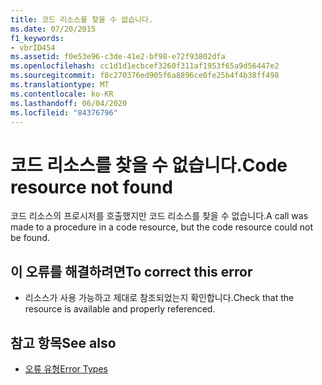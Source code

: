 ```yaml
---
title: 코드 리소스를 찾을 수 없습니다.
ms.date: 07/20/2015
f1_keywords:
- vbrID454
ms.assetid: f0e53e96-c3de-41e2-bf98-e72f93802dfa
ms.openlocfilehash: cc1d1d1ecbcef3260f311af1953f65a9d56447e2
ms.sourcegitcommit: f8c270376ed905f6a8896ce0fe25b4f4b38ff498
ms.translationtype: MT
ms.contentlocale: ko-KR
ms.lasthandoff: 06/04/2020
ms.locfileid: "84376796"
---
```

# <a name="code-resource-not-found"></a><span data-ttu-id="9deae-102">코드 리소스를 찾을 수 없습니다.</span><span class="sxs-lookup"><span data-stu-id="9deae-102">Code resource not found</span></span>
<span data-ttu-id="9deae-103">코드 리소스의 프로시저를 호출했지만 코드 리소스를 찾을 수 없습니다.</span><span class="sxs-lookup"><span data-stu-id="9deae-103">A call was made to a procedure in a code resource, but the code resource could not be found.</span></span>  
  
## <a name="to-correct-this-error"></a><span data-ttu-id="9deae-104">이 오류를 해결하려면</span><span class="sxs-lookup"><span data-stu-id="9deae-104">To correct this error</span></span>  
  
- <span data-ttu-id="9deae-105">리소스가 사용 가능하고 제대로 참조되었는지 확인합니다.</span><span class="sxs-lookup"><span data-stu-id="9deae-105">Check that the resource is available and properly referenced.</span></span>  
  
## <a name="see-also"></a><span data-ttu-id="9deae-106">참고 항목</span><span class="sxs-lookup"><span data-stu-id="9deae-106">See also</span></span>

- [<span data-ttu-id="9deae-107">오류 유형</span><span class="sxs-lookup"><span data-stu-id="9deae-107">Error Types</span></span>](../programming-guide/language-features/error-types.md)
